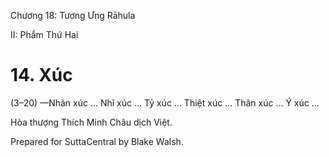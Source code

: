  

Chương 18: Tương Ưng Rāhula

II: Phẩm Thứ Hai

# 14\. Xúc

(3–20) —Nhãn xúc … Nhĩ xúc … Tỷ xúc … Thiệt xúc … Thân xúc … Ý xúc …

Hòa thượng Thích Minh Châu dịch Việt.

Prepared for SuttaCentral by Blake Walsh.